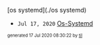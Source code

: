 [os systemd](./os systemd)

* <code>Jul 17, 2020</code> [Os-Systemd](2020-07-17T08-22-51-os-systemd.md)


<sup><sub>generated 17 Jul 2020 08:30:22 by <a href='https://github.com/senorprogrammer/til'>til</a></sub></sup>
